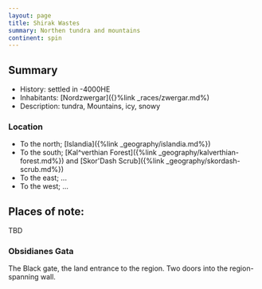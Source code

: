 ```yaml
---
layout: page
title: Shirak Wastes
summary: Northen tundra and mountains
continent: spin
---
```


## Summary

- History: settled in -4000HE
- Inhabitants: [Nordzwergar]({}%link _races/zwergar.md%)
- Description: tundra, Mountains, icy, snowy

### Location

- To the north; [Islandia]({%link _geography/islandia.md%})
- To the south; [Kal^verthian Forest]({%link _geography/kalverthian-forest.md%}) and [Skor'Dash Scrub]({%link _geography/skordash-scrub.md%})
- To the east; ...
- To the west; ...

## Places of note:

TBD

### Obsidianes Gata

The Black gate, the land entrance to the region. Two doors into the region-spanning wall.

